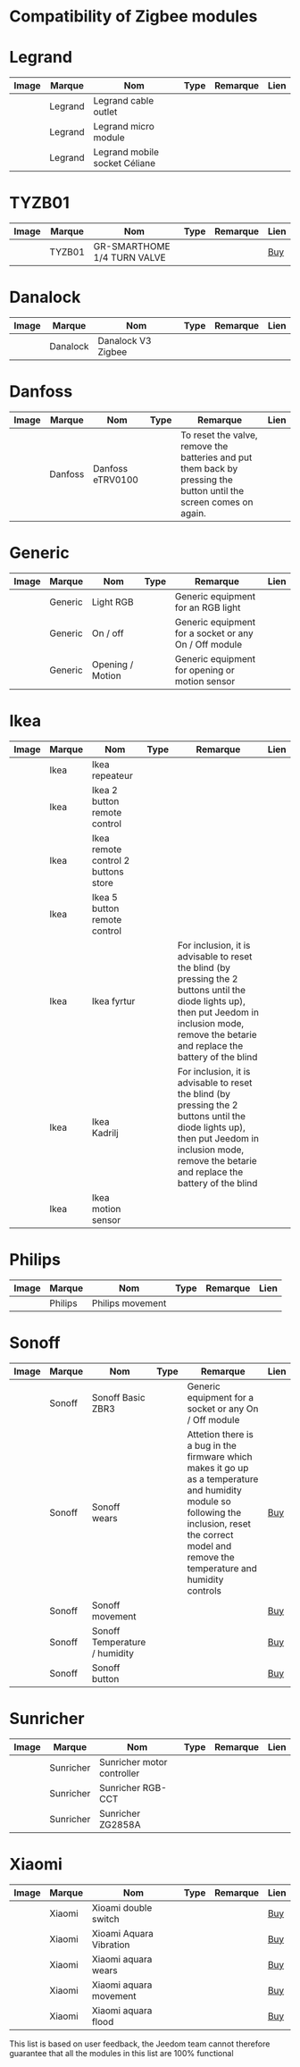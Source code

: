 # Compatibility of Zigbee modules


# Legrand

|Image|Marque|Nom|Type|Remarque|Lien|
|---|---|---|---|---|---|
||Legrand|Legrand cable outlet||||
||Legrand|Legrand micro module||||
||Legrand|Legrand mobile socket Céliane||||

# TYZB01

|Image|Marque|Nom|Type|Remarque|Lien|
|---|---|---|---|---|---|
||TYZB01|GR-SMARTHOME 1/4 TURN VALVE|||[Buy](https://www.domadoo.fr/fr/peripheriques/5264-gr-smarthome-motorisation-zigbee-30-pour-vanne-14-de-tour.html)|

# Danalock

|Image|Marque|Nom|Type|Remarque|Lien|
|---|---|---|---|---|---|
||Danalock|Danalock V3 Zigbee||||

# Danfoss

|Image|Marque|Nom|Type|Remarque|Lien|
|---|---|---|---|---|---|
||Danfoss|Danfoss eTRV0100||To reset the valve, remove the batteries and put them back by pressing the button until the screen comes on again.||

# Generic

|Image|Marque|Nom|Type|Remarque|Lien|
|---|---|---|---|---|---|
||Generic|Light RGB||Generic equipment for an RGB light||
||Generic|On / off||Generic equipment for a socket or any On / Off module||
||Generic|Opening / Motion||Generic equipment for opening or motion sensor||

# Ikea

|Image|Marque|Nom|Type|Remarque|Lien|
|---|---|---|---|---|---|
||Ikea|Ikea repeateur||||
||Ikea|Ikea 2 button remote control||||
||Ikea|Ikea remote control 2 buttons store||||
||Ikea|Ikea 5 button remote control||||
||Ikea|Ikea fyrtur||For inclusion, it is advisable to reset the blind (by pressing the 2 buttons until the diode lights up), then put Jeedom in inclusion mode, remove the betarie and replace the battery of the blind||
||Ikea|Ikea Kadrilj||For inclusion, it is advisable to reset the blind (by pressing the 2 buttons until the diode lights up), then put Jeedom in inclusion mode, remove the betarie and replace the battery of the blind||
||Ikea|Ikea motion sensor||||

# Philips

|Image|Marque|Nom|Type|Remarque|Lien|
|---|---|---|---|---|---|
||Philips|Philips movement||||

# Sonoff

|Image|Marque|Nom|Type|Remarque|Lien|
|---|---|---|---|---|---|
||Sonoff|Sonoff Basic ZBR3||Generic equipment for a socket or any On / Off module||
||Sonoff|Sonoff wears||Attetion there is a bug in the firmware which makes it go up as a temperature and humidity module so following the inclusion, reset the correct model and remove the temperature and humidity controls|[Buy](https://www.domadoo.fr/fr/peripheriques/5261-sonoff-detecteur-de-mouvement-zigbee-30.htm)|
||Sonoff|Sonoff movement|||[Buy](https://www.domadoo.fr/fr/peripheriques/5261-sonoff-detecteur-de-mouvement-zigbee-30.html)|
||Sonoff|Sonoff Temperature / humidity|||[Buy](https://www.domadoo.fr/fr/peripheriques/5260-sonoff-capteur-de-temperature-et-d-humidite-zigbee-30.html)|
||Sonoff|Sonoff button|||[Buy](https://www.domadoo.fr/fr/peripheriques/5259-sonoff-interrupteur-sans-fil-zigbee-30.html)|

# Sunricher

|Image|Marque|Nom|Type|Remarque|Lien|
|---|---|---|---|---|---|
||Sunricher|Sunricher motor controller||||
||Sunricher|Sunricher RGB-CCT||||
||Sunricher|Sunricher ZG2858A||||

# Xiaomi

|Image|Marque|Nom|Type|Remarque|Lien|
|---|---|---|---|---|---|
||Xiaomi|Xioami double switch|||[Buy](https://www.domadoo.fr/fr/peripheriques/4517-xiaomi-interrupteur-mural-double-sans-fil-zigbee-aqara-6970504210042.html)|
||Xiaomi|Xioami Aquara Vibration|||[Buy](https://www.domadoo.fr/fr/peripheriques/4667-xiaomi-capteur-de-vibration-zigbee-aqara-192784000113.html)|
||Xiaomi|Xiaomi aquara wears|||[Buy](https://www.domadoo.fr/fr/peripheriques/4514-xiaomi-detecteur-d-ouverture-portefenetre-zigbee-aqara.html)|
||Xiaomi|Xiaomi aquara movement|||[Buy](https://www.domadoo.fr/fr/peripheriques/4518-xiaomi-detecteur-de-mouvement-zigbee-aqara-192784000090.html)|
||Xiaomi|Xiaomi aquara flood|||[Buy](https://www.domadoo.fr/fr/peripheriques/4519-xiaomi-capteur-d-eau-zigbee-aqara-6970504210257.html)|


This list is based on user feedback, the Jeedom team cannot therefore guarantee that all the modules in this list are 100% functional
